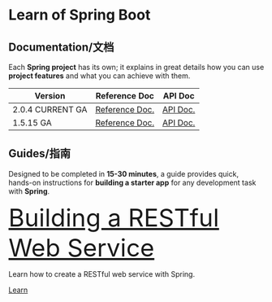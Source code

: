 

Learn of Spring Boot
====================


## Documentation/文档
Each **Spring project** has its own;
it explains in great details how you can use **project features** and what you can achieve with them.

| Version | Reference Doc | API Doc |
| ------------ | ------------- | ------------- |
| 2.0.4 CURRENT GA | [Reference Doc.](https://docs.spring.io/spring-boot/docs/2.0.4.RELEASE/reference/pdf/spring-boot-reference.pdf) | [API Doc.](https://docs.spring.io/spring-boot/docs/2.0.4.RELEASE/api/) |
| 1.5.15 GA | [Reference Doc.](https://docs.spring.io/spring-boot/docs/1.5.15.RELEASE/reference/pdf/spring-boot-reference.pdf) | [API Doc.](https://docs.spring.io/spring-boot/docs/1.5.15.RELEASE/api/) |


## Guides/指南
Designed to be completed in **15-30 minutes**,
a guide provides quick, hands-on instructions for **building a starter app** for any development task with **Spring**.

<font size="16">[Building a RESTful Web Service](https://spring.io/guides/gs/rest-service)</font>

Learn how to create a RESTful web service with Spring.


[Learn](https://spring.io/projects/spring-boot#learn)

